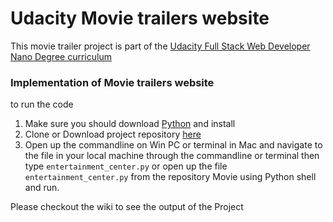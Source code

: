 # Udacity Movie trailers website

This movie trailer project is part of the 
[Udacity Full Stack Web Developer Nano Degree curriculum](https://www.udacity.com/course/full-stack-web-developer-nanodegree--nd004)


### Implementation of Movie trailers website
to run the code
1. Make sure you should download [Python](https://www.python.org/downloads/) and install
2. Clone or Download project repository [here](https://github.com/vjvijayg/Movie)
3. Open up the commandline on Win PC or terminal in Mac and navigate to the file in your local machine through the commandline or terminal
   then type `entertainment_center.py` or open up the file `entertainment_center.py` from the repository Movie using Python shell and run.
   
   
Please checkout the wiki to see the output of the Project
